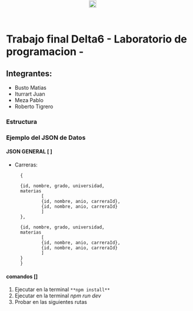 # Trabajo final Delta6 - Laboratorio de programacion - 
## Integrantes: 
- Busto Matias
- Iturrart Juan
- Meza Pablo
- Roberto Tigrero

### Estructura

### Ejemplo del JSON de Datos
#### JSON GENERAL [ ]
- Carreras: 

        {
    
        {id, nombre, grado, universidad, 
        materias
                [
                {id, nombre, anio, carreraId},
                {id, nombre, anio, carreraId}
                ]
        },

        {id, nombre, grado, universidad, 
        materias 
                [
                {id, nombre, anio, carreraId},
                {id, nombre, anio, carreraId}
                ]
        }
        }

#### comandos []
1. Ejecutar en la terminal ```**npm install**```
2. Ejecutar en la terminal *npm run dev*
3. Probar en las siguientes rutas <img src="https:" alt="Flecha abajo" width="20px" style="position: absolute; top: 1px; padding-left:5px">
